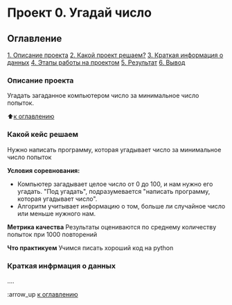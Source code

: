 # Проект 0. Угадай число

## Оглавление
[1. Описание проекта](https://github.com/Dionis-kiber-stek/sf_data_science/blob/main/project_0/README.md#описание-проекта)
[2. Какой проект решаем?](https://github.com/Dionis-kiber-stek/sf_data_science/blob/main/project_0/README.md#какой-кейс-решаем)
[3. Краткая информация о данных]()
[4. Этапы работы на проектом]()
[5. Результат]()
[6. Вывод]()

### Описание проекта
Угадать загаданное компьютером число за минимальное число попыток.

:arrow_up:[к оглавлению](https://github.com/Dionis-kiber-stek/sf_data_science/blob/main/project_0/README.md#оглавление)


### Какой кейс решаем 
  Нужно написать программу, которая угадывает число за минимальное число попыток

**Условия соревнования:**
  - Компьютер загадывает целое число от 0 до 100, и нам нужно его угадать. "Под угадать", подразумевается "написать программу, которая угадывает число".
  - Алгоритм учитывает информацию о том, больше ли случайное число или меньше нужного нам.

**Метрика качества**
  Результаты оцениваются по среднему количеству попыток при 1000 повторений

**Что практикуем**
  Учимся писать хороший код на python


 ### Краткая инфрмация о данных
  ....

:arrow_up [к оглавлению](https://github.com/Dionis-kiber-stek/sf_data_science/blob/main/project_0/README.md#оглавление)
